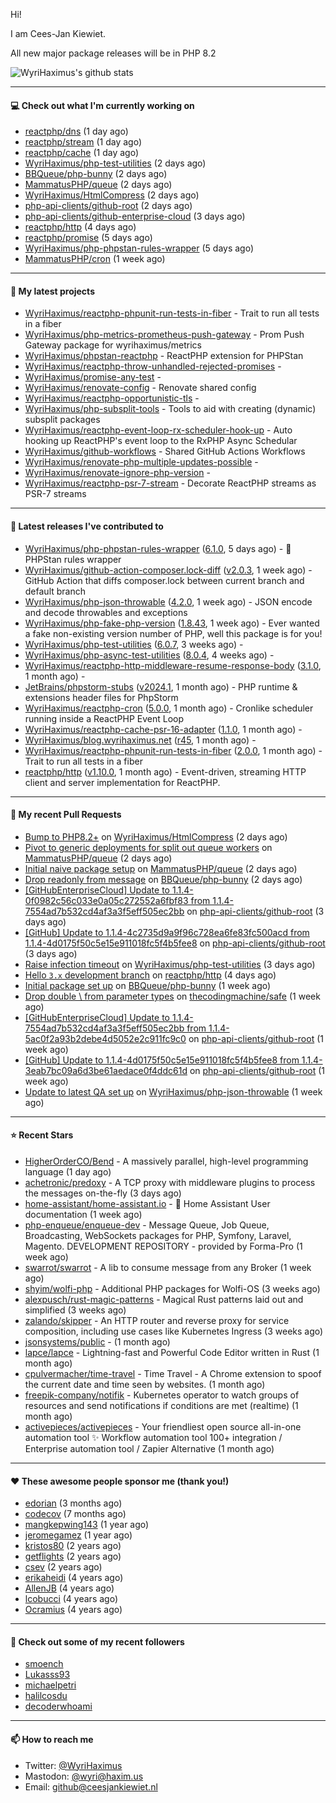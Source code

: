 Hi!

I am Cees-Jan Kiewiet.

All new major package releases will be in PHP 8.2

![WyriHaximus's github stats](https://github-readme-stats.vercel.app/api?username=WyriHaximus&show_icons=true)

---

#### 💻 Check out what I'm currently working on

- [reactphp/dns](https://github.com/reactphp/dns) (1 day ago)
- [reactphp/stream](https://github.com/reactphp/stream) (1 day ago)
- [reactphp/cache](https://github.com/reactphp/cache) (1 day ago)
- [WyriHaximus/php-test-utilities](https://github.com/WyriHaximus/php-test-utilities) (2 days ago)
- [BBQueue/php-bunny](https://github.com/BBQueue/php-bunny) (2 days ago)
- [MammatusPHP/queue](https://github.com/MammatusPHP/queue) (2 days ago)
- [WyriHaximus/HtmlCompress](https://github.com/WyriHaximus/HtmlCompress) (2 days ago)
- [php-api-clients/github-root](https://github.com/php-api-clients/github-root) (2 days ago)
- [php-api-clients/github-enterprise-cloud](https://github.com/php-api-clients/github-enterprise-cloud) (3 days ago)
- [reactphp/http](https://github.com/reactphp/http) (4 days ago)
- [reactphp/promise](https://github.com/reactphp/promise) (5 days ago)
- [WyriHaximus/php-phpstan-rules-wrapper](https://github.com/WyriHaximus/php-phpstan-rules-wrapper) (5 days ago)
- [MammatusPHP/cron](https://github.com/MammatusPHP/cron) (1 week ago)

---

#### 🌱 My latest projects

- [WyriHaximus/reactphp-phpunit-run-tests-in-fiber](https://github.com/WyriHaximus/reactphp-phpunit-run-tests-in-fiber) - Trait to run all tests in a fiber
- [WyriHaximus/php-metrics-prometheus-push-gateway](https://github.com/WyriHaximus/php-metrics-prometheus-push-gateway) - Prom Push Gateway package for wyrihaximus/metrics
- [WyriHaximus/phpstan-reactphp](https://github.com/WyriHaximus/phpstan-reactphp) - ReactPHP extension for PHPStan
- [WyriHaximus/reactphp-throw-unhandled-rejected-promises](https://github.com/WyriHaximus/reactphp-throw-unhandled-rejected-promises) - 
- [WyriHaximus/promise-any-test](https://github.com/WyriHaximus/promise-any-test) - 
- [WyriHaximus/renovate-config](https://github.com/WyriHaximus/renovate-config) - Renovate shared config
- [WyriHaximus/reactphp-opportunistic-tls](https://github.com/WyriHaximus/reactphp-opportunistic-tls) - 
- [WyriHaximus/php-subsplit-tools](https://github.com/WyriHaximus/php-subsplit-tools) - Tools to aid with creating (dynamic) subsplit packages
- [WyriHaximus/reactphp-event-loop-rx-scheduler-hook-up](https://github.com/WyriHaximus/reactphp-event-loop-rx-scheduler-hook-up) - Auto hooking up ReactPHP&#39;s event loop to the RxPHP Async Schedular
- [WyriHaximus/github-workflows](https://github.com/WyriHaximus/github-workflows) - Shared GitHub Actions Workflows
- [WyriHaximus/renovate-php-multiple-updates-possible](https://github.com/WyriHaximus/renovate-php-multiple-updates-possible) - 
- [WyriHaximus/renovate-ignore-php-version](https://github.com/WyriHaximus/renovate-ignore-php-version) - 
- [WyriHaximus/reactphp-psr-7-stream](https://github.com/WyriHaximus/reactphp-psr-7-stream) - Decorate ReactPHP streams as PSR-7 streams

---

#### 🔭 Latest releases I've contributed to

- [WyriHaximus/php-phpstan-rules-wrapper](https://github.com/WyriHaximus/php-phpstan-rules-wrapper) ([6.1.0](https://github.com/WyriHaximus/php-phpstan-rules-wrapper/releases/tag/6.1.0), 5 days ago) - 🌯 PHPStan rules wrapper
- [WyriHaximus/github-action-composer.lock-diff](https://github.com/WyriHaximus/github-action-composer.lock-diff) ([v2.0.3](https://github.com/WyriHaximus/github-action-composer.lock-diff/releases/tag/v2.0.3), 1 week ago) - GitHub Action that diffs composer.lock between current branch and default branch
- [WyriHaximus/php-json-throwable](https://github.com/WyriHaximus/php-json-throwable) ([4.2.0](https://github.com/WyriHaximus/php-json-throwable/releases/tag/4.2.0), 1 week ago) - JSON encode and decode throwables and exceptions
- [WyriHaximus/php-fake-php-version](https://github.com/WyriHaximus/php-fake-php-version) ([1.8.43](https://github.com/WyriHaximus/php-fake-php-version/releases/tag/1.8.43), 1 week ago) - Ever wanted a fake non-existing version number of PHP, well this package is for you!
- [WyriHaximus/php-test-utilities](https://github.com/WyriHaximus/php-test-utilities) ([6.0.7](https://github.com/WyriHaximus/php-test-utilities/releases/tag/6.0.7), 3 weeks ago) - 
- [WyriHaximus/php-async-test-utilities](https://github.com/WyriHaximus/php-async-test-utilities) ([8.0.4](https://github.com/WyriHaximus/php-async-test-utilities/releases/tag/8.0.4), 4 weeks ago) - 
- [WyriHaximus/reactphp-http-middleware-resume-response-body](https://github.com/WyriHaximus/reactphp-http-middleware-resume-response-body) ([3.1.0](https://github.com/WyriHaximus/reactphp-http-middleware-resume-response-body/releases/tag/3.1.0), 1 month ago) - 
- [JetBrains/phpstorm-stubs](https://github.com/JetBrains/phpstorm-stubs) ([v2024.1](https://github.com/JetBrains/phpstorm-stubs/releases/tag/v2024.1), 1 month ago) - PHP runtime &amp; extensions header files for PhpStorm
- [WyriHaximus/reactphp-cron](https://github.com/WyriHaximus/reactphp-cron) ([5.0.0](https://github.com/WyriHaximus/reactphp-cron/releases/tag/5.0.0), 1 month ago) - Cronlike scheduler running inside a ReactPHP Event Loop
- [WyriHaximus/reactphp-cache-psr-16-adapter](https://github.com/WyriHaximus/reactphp-cache-psr-16-adapter) ([1.1.0](https://github.com/WyriHaximus/reactphp-cache-psr-16-adapter/releases/tag/1.1.0), 1 month ago) - 
- [WyriHaximus/blog.wyrihaximus.net](https://github.com/WyriHaximus/blog.wyrihaximus.net) ([r45](https://github.com/WyriHaximus/blog.wyrihaximus.net/releases/tag/r45), 1 month ago) - 
- [WyriHaximus/reactphp-phpunit-run-tests-in-fiber](https://github.com/WyriHaximus/reactphp-phpunit-run-tests-in-fiber) ([2.0.0](https://github.com/WyriHaximus/reactphp-phpunit-run-tests-in-fiber/releases/tag/2.0.0), 1 month ago) - Trait to run all tests in a fiber
- [reactphp/http](https://github.com/reactphp/http) ([v1.10.0](https://github.com/reactphp/http/releases/tag/v1.10.0), 1 month ago) - Event-driven, streaming HTTP client and server implementation for ReactPHP.

---

#### 🔨 My recent Pull Requests

- [Bump to PHP8.2&#43;](https://github.com/WyriHaximus/HtmlCompress/pull/174) on [WyriHaximus/HtmlCompress](https://github.com/WyriHaximus/HtmlCompress) (2 days ago)
- [Pivot to generic deployments for split out queue workers](https://github.com/MammatusPHP/queue/pull/2) on [MammatusPHP/queue](https://github.com/MammatusPHP/queue) (2 days ago)
- [Initial naive package setup](https://github.com/MammatusPHP/queue/pull/1) on [MammatusPHP/queue](https://github.com/MammatusPHP/queue) (2 days ago)
- [Drop readonly from message](https://github.com/BBQueue/php-bunny/pull/2) on [BBQueue/php-bunny](https://github.com/BBQueue/php-bunny) (2 days ago)
- [[GitHubEnterpriseCloud] Update to 1.1.4-0f0982c56c033e0a05c272552a6fbf83 from 1.1.4-7554ad7b532cd4af3a3f5eff505ec2bb](https://github.com/php-api-clients/github-root/pull/1174) on [php-api-clients/github-root](https://github.com/php-api-clients/github-root) (3 days ago)
- [[GitHub] Update to 1.1.4-4c2735d9a9f96c728ea6fe83fc500acd from 1.1.4-4d0175f50c5e15e911018fc5f4b5fee8](https://github.com/php-api-clients/github-root/pull/1173) on [php-api-clients/github-root](https://github.com/php-api-clients/github-root) (3 days ago)
- [Raise infection timeout](https://github.com/WyriHaximus/php-test-utilities/pull/904) on [WyriHaximus/php-test-utilities](https://github.com/WyriHaximus/php-test-utilities) (3 days ago)
- [Hello `3.x` development branch](https://github.com/reactphp/http/pull/527) on [reactphp/http](https://github.com/reactphp/http) (4 days ago)
- [Initial package set up](https://github.com/BBQueue/php-bunny/pull/1) on [BBQueue/php-bunny](https://github.com/BBQueue/php-bunny) (1 week ago)
- [Drop double \ from parameter types](https://github.com/thecodingmachine/safe/pull/445) on [thecodingmachine/safe](https://github.com/thecodingmachine/safe) (1 week ago)
- [[GitHubEnterpriseCloud] Update to 1.1.4-7554ad7b532cd4af3a3f5eff505ec2bb from 1.1.4-5ac0f2a93b2debe4d5052e2c911fc9c0](https://github.com/php-api-clients/github-root/pull/1170) on [php-api-clients/github-root](https://github.com/php-api-clients/github-root) (1 week ago)
- [[GitHub] Update to 1.1.4-4d0175f50c5e15e911018fc5f4b5fee8 from 1.1.4-3eab7bc09a6d3be61aedace0f4ddc61d](https://github.com/php-api-clients/github-root/pull/1169) on [php-api-clients/github-root](https://github.com/php-api-clients/github-root) (1 week ago)
- [Update to latest QA set up](https://github.com/WyriHaximus/php-json-throwable/pull/103) on [WyriHaximus/php-json-throwable](https://github.com/WyriHaximus/php-json-throwable) (1 week ago)

---

#### ⭐ Recent Stars

- [HigherOrderCO/Bend](https://github.com/HigherOrderCO/Bend) - A massively parallel, high-level programming language (1 day ago)
- [achetronic/predoxy](https://github.com/achetronic/predoxy) - A TCP proxy with middleware plugins to process the messages on-the-fly (3 days ago)
- [home-assistant/home-assistant.io](https://github.com/home-assistant/home-assistant.io) - :blue_book: Home Assistant User documentation (1 week ago)
- [php-enqueue/enqueue-dev](https://github.com/php-enqueue/enqueue-dev) - Message Queue, Job Queue, Broadcasting, WebSockets packages for PHP, Symfony, Laravel, Magento. DEVELOPMENT REPOSITORY - provided by Forma-Pro (1 week ago)
- [swarrot/swarrot](https://github.com/swarrot/swarrot) - A lib to consume message from any Broker (1 week ago)
- [shyim/wolfi-php](https://github.com/shyim/wolfi-php) - Additional PHP packages for Wolfi-OS (3 weeks ago)
- [alexpusch/rust-magic-patterns](https://github.com/alexpusch/rust-magic-patterns) - Magical Rust patterns laid out and simplified (3 weeks ago)
- [zalando/skipper](https://github.com/zalando/skipper) - An HTTP router and reverse proxy for service composition, including use cases like Kubernetes Ingress (3 weeks ago)
- [jsonsystems/public](https://github.com/jsonsystems/public) -  (1 month ago)
- [lapce/lapce](https://github.com/lapce/lapce) - Lightning-fast and Powerful Code Editor written in Rust (1 month ago)
- [cpulvermacher/time-travel](https://github.com/cpulvermacher/time-travel) - Time Travel - A Chrome extension to spoof the current date and time seen by websites. (1 month ago)
- [freepik-company/notifik](https://github.com/freepik-company/notifik) - Kubernetes operator to watch groups of resources and send notifications if conditions are met (realtime) (1 month ago)
- [activepieces/activepieces](https://github.com/activepieces/activepieces) - Your friendliest open source all-in-one automation tool ✨ Workflow automation tool 100&#43; integration / Enterprise automation tool / Zapier Alternative (1 month ago)

---

#### ❤️ These awesome people sponsor me (thank you!)

- [edorian](https://github.com/edorian) (3 months ago)
- [codecov](https://github.com/codecov) (7 months ago)
- [mangkepwing143](https://github.com/mangkepwing143) (1 year ago)
- [jeromegamez](https://github.com/jeromegamez) (1 year ago)
- [kristos80](https://github.com/kristos80) (2 years ago)
- [getflights](https://github.com/getflights) (2 years ago)
- [csev](https://github.com/csev) (2 years ago)
- [erikaheidi](https://github.com/erikaheidi) (4 years ago)
- [AllenJB](https://github.com/AllenJB) (4 years ago)
- [lcobucci](https://github.com/lcobucci) (4 years ago)
- [Ocramius](https://github.com/Ocramius) (4 years ago)

---

#### 👯 Check out some of my recent followers

- [smoench](https://github.com/smoench)
- [Lukasss93](https://github.com/Lukasss93)
- [michaelpetri](https://github.com/michaelpetri)
- [halilcosdu](https://github.com/halilcosdu)
- [decoderwhoami](https://github.com/decoderwhoami)

---

#### 📫 How to reach me

- Twitter: [@WyriHaximus](https://twitter.com/WyriHaximus)
- Mastodon: [@wyri@haxim.us](https://toot-toot.wyrihaxim.us/@wyri)
- Email: [github@ceesjankiewiet.nl](mailto:github@ceesjankiewiet.nl)
